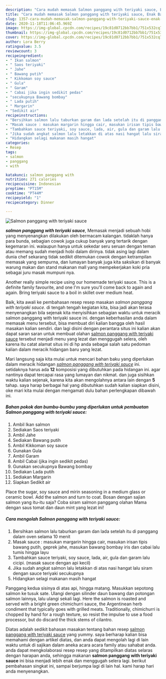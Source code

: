 ```yaml
---
description: "Cara mudah memasak Salmon panggang with teriyaki sauce, Enak Banget"
title: "Cara mudah memasak Salmon panggang with teriyaki sauce, Enak Banget"
slug: 1357-cara-mudah-memasak-salmon-panggang-with-teriyaki-sauce-enak-banget
date: 2020-11-18T11:06:45.969Z
image: https://img-global.cpcdn.com/recipes/19c81d0712bb7bb1/751x532cq70/salmon-panggang-with-teriyaki-sauce-foto-resep-utama.jpg
thumbnail: https://img-global.cpcdn.com/recipes/19c81d0712bb7bb1/751x532cq70/salmon-panggang-with-teriyaki-sauce-foto-resep-utama.jpg
cover: https://img-global.cpcdn.com/recipes/19c81d0712bb7bb1/751x532cq70/salmon-panggang-with-teriyaki-sauce-foto-resep-utama.jpg
author: Lora Berry
ratingvalue: 3.5
reviewcount: 3
recipeingredient:
- " Ikan salmon"
- " Saos teriyaki"
- " Jahe"
- " Bawang putih"
- " Kikkoman soy sauce"
- " Gula"
- " Garam"
- " Cabai jika ingin sedikit pedas"
- "secukupnya Bawang bombay"
- " Lada putih"
- " Margarin"
- "Sedikit air"
recipeinstructions:
- "Bersihkan salmon lalu taburkan garam dan lada setelah itu di panggang dalam oven selama 10 menit"
- "Masak sauce : masukan margarin hingga cair, masukan irisan tipis bawang putih, geprek jahe, masukan bawang bombay iris dan cabai lalu tumis hingga layu"
- "Tambahkan sauce teriyaki, soy sauce, lada, air, gula dan garam lalu cicipi. (masak sauce dengan api kecil)"
- "Jika sudah angkat salmon lalu letakkan di atas nasi hangat lalu siram dengan sauce teriyaki secukupnya"
- "Hidangkan selagi makanan masih hangat"
categories:
- Resep
tags:
- salmon
- panggang
- with

katakunci: salmon panggang with 
nutrition: 271 calories
recipecuisine: Indonesian
preptime: "PT15M"
cooktime: "PT44M"
recipeyield: "1"
recipecategory: Dinner

---
```



![Salmon panggang with teriyaki sauce](https://img-global.cpcdn.com/recipes/19c81d0712bb7bb1/751x532cq70/salmon-panggang-with-teriyaki-sauce-foto-resep-utama.jpg)

<b><i>salmon panggang with teriyaki sauce</i></b>, Memasak menjadi sebuah hobi yang menyenangkan dilakukan oleh bermacam kalangan. tidaklah hanya para bunda, sebagian cowok juga cukup banyak yang tertarik dengan kegemaran ini. walaupun hanya untuk sekedar seru seruan dengan teman atau memang sudah menjadi hobi dalam dirinya. tidak asing lagi dalam dunia chef sekarang tidak sedikit ditemukan cowok dengan ketrampilan memasak yang sempurna, dan lumayan banyak juga kita saksikan di banyak warung makan dan stand makanan mall yang mempekerjakan koki pria sebagai juru masak mumpuni nya.

Another really simple recipe using our homemade teriyaki sauce. This is a definite family favourite, and one I&#39;m sure you&#39;ll come back to again and again. Bring teriyaki sauce to a boil in skillet over medium heat.

Baik, kita awali ke pembahasan resep resep masakan <i>salmon panggang with teriyaki sauce</i>. di tengah tengah kegiatan kita, bisa jadi akan terasa menyenangkan bila sejenak kita menyisihkan sebagian waktu untuk meracik salmon panggang with teriyaki sauce ini. dengan keberhasilan anda dalam memasak menu tersebut, bisa membuat diri kalian bangga oleh hasil masakan kalian sendiri. dan lagi disini dengan perantara situs ini kalian akan dapat saran saran untuk membuat olahan <u>salmon panggang with teriyaki sauce</u> tersebut menjadi menu yang lezat dan menggugah selera, oleh karena itu catat alamat situs ini di hp anda sebagai salah satu pedoman kalian dalam meracik hidangan baru yang lezat.


Mari langsung saja kita mulai untuk mencari bahan baku yang diperlukan dalam meracik hidangan <u><i>salmon panggang with teriyaki sauce</i></u> ini. setidaknya harus ada <b>12</b> komposisi yang dibutuhkan pada hidangan ini. agar nantinya dapat tercapai rasa yang lumayan dan nikmat. dan juga sisihkan waktu kalian sejenak, karena kita akan mengolahnya antara lain dengan <b>5</b> tahap. saya harap berbagai hal yang dibutuhkan sudah kalian siapkan disini, oke mari kita mulai dengan mengamati dulu bahan perlengkapan dibawah ini.

<!--inarticleads1-->

##### Bahan pokok dan bumbu-bumbu yang diperlukan untuk pembuatan Salmon panggang with teriyaki sauce:

1. Ambil  Ikan salmon
1. Sediakan  Saos teriyaki
1. Ambil  Jahe
1. Sediakan  Bawang putih
1. Ambil  Kikkoman soy sauce
1. Gunakan  Gula
1. Ambil  Garam
1. Ambil  Cabai (jika ingin sedikit pedas)
1. Gunakan secukupnya Bawang bombay
1. Sediakan  Lada putih
1. Sediakan  Margarin
1. Siapkan Sedikit air


Place the sugar, soy sauce and mirin seasoning in a medium glass or ceramic bowl. Add the salmon and turn to coat. Bosan dengan sajian salmon yang itu-itu saja? Coba siram salmon panggang olahan Mama dengan saus tomat dan daun mint yang lezat ini! 

<!--inarticleads2-->

##### Cara mengolah Salmon panggang with teriyaki sauce:

1. Bersihkan salmon lalu taburkan garam dan lada setelah itu di panggang dalam oven selama 10 menit
1. Masak sauce : masukan margarin hingga cair, masukan irisan tipis bawang putih, geprek jahe, masukan bawang bombay iris dan cabai lalu tumis hingga layu
1. Tambahkan sauce teriyaki, soy sauce, lada, air, gula dan garam lalu cicipi. (masak sauce dengan api kecil)
1. Jika sudah angkat salmon lalu letakkan di atas nasi hangat lalu siram dengan sauce teriyaki secukupnya
1. Hidangkan selagi makanan masih hangat


Panggang kedua sisinya di atas api, hingga matang. Masukkan sepotong salmon ke tusuk sate. Ulangi dengan silinder daun bawang dan potongan salmon lainnya, lalu ulangi sekali lagi. Here the salmon is roasted and served with a bright green chimichurri sauce, the Argentinean herb condiment that typically goes with grilled meats. Traditionally, chimichurri is chopped by hand for a rough texture, so resist the impulse to use a food processor, but do discard the thick stems of cilantro. 

Diatas adalah sedikit bahasan masakan tentang bahan resep <u>salmon panggang with teriyaki sauce</u> yang yummy. saya berharap kalian bisa memahami dengan artikel diatas, dan anda dapat mengolah lagi di lain waktu untuk di sajikan dalam aneka acara acara family atau sahabat anda. anda dapat mengkolaborasi resep resep yang ditampilkan diatas selaras dengan harapan anda, sehingga makanan <b>salmon panggang with teriyaki sauce</b> ini bisa menjadi lebih enak dan menggugah selera lagi. berikut pembahasan singkat ini, sampai berjumpa lagi di lain hal. kami harap hari anda menyenangkan.
